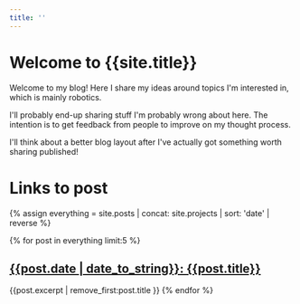 ```yaml
---
title: ''
---
```

# Welcome to {{site.title}} 

Welcome to my blog! Here I share my ideas around topics I'm interested in, which is mainly robotics.

I'll probably end-up sharing stuff I'm probably wrong about here. The intention is to get feedback from people to improve on my thought process.


I'll think about a better blog layout after I've actually got something worth sharing published!




# Links to post
{% assign everything = site.posts | concat: site.projects | sort: 'date' | reverse %}

{% for post in everything limit:5 %}
## [{{post.date | date_to_string}}: {{post.title}} ]({{post.url}})
{{post.excerpt | remove_first:post.title }}
{% endfor %}



